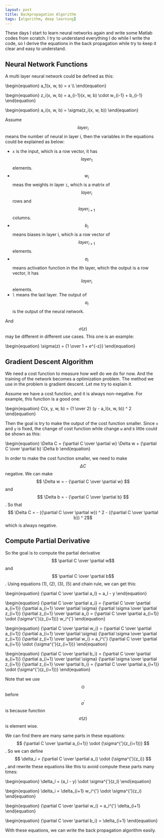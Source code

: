 ```yaml
---
layout: post
title: Backpropagation Algorithm
tags: [algorithm, deep learning]
---
```


These days I start to learn neural networks again and write some Matlab codes from scratch. I try to understand everything I do while I write the code, so I derive the equations in the back propagation while try to keep it clear and easy to understand.

Neural Network Functions
---------------

A multi layer neural network could be defined as this:

<div>
\begin{equation}
a_1(x, w, b) = x \\
\end{equation}

\begin{equation}
z_i(x, w, b) = a_{i-1}(x, w, b) \cdot w_{i-1} + b_{i-1}
\end{equation}

\begin{equation}
a_i(x, w, b) = \sigma(z_i(x, w, b))
\end{equation}

</div>

Assume <span>$$ layer_i $$</span> means the number of neural in layer i, then the variables in the equations could be explained as below:

* `x` is the input, which is a row vector, it has <span>$$ layer_1 $$</span> elements.
* <span>$$ w_i $$</span> meas the weights in layer `i`, which is a matrix of <span>$$ layer_i $$</span> rows and <span>$$ layer_{i+1} $$</span> columns.
* <span>$$ b_i $$</span> means biases in layer i, which is a row vector of <span>$$ layer_{i+1} $$</span> elements.
* <span>$$ a_i $$</span> means activation function in the ith layer, which the output is a row vector, it has <span>$$ layer_i $$</span> elements.
* `l` means the last layer. The output of <span>$$a_l$$</span> is the output of the neural network.

And <span>$$ \sigma(z) $$</span> may be different in different use cases. This one is an example:

<div>
\begin{equation}
\sigma(z) = {1 \over 1 + e^{-z}}
\end{equation}
</div>


Gradient Descent Algorithm
---------------

We need a cost function to measure how well do we do for now. And the training of the network becomes a optimization problem. The method we use in the problem is gradient descent. Let me try to explain it.

Assume we have a cost function, and it is always non-negative. For example, this function is a good one:

<div>
\begin{equation}
C(x, y, w, b) = {1 \over 2} (y - a_l(x, w, b)) ^ 2
\end{equation}
</div>

Then the goal is try to make the output of the cost function smaller. Since `x` and `y` is fixed, the change of cost function while change `w` and `b` little could be shown as this:

<div>
\begin{equation}
\Delta C = {\partial C \over \partial w} \Delta w + {\partial C \over \partial b} \Delta b 
\end{equation}
</div>

In order to make the cost function smaller, we need to make <span>$$ \Delta C$$</span> negative. We can make <span>$$ \Delta w = - {\partial C \over \partial w} $$</span> and <span>$$ \Delta b = - {\partial C \over \partial b} $$</span>. So that <span>$$ \Delta C = - ({\partial C \over \partial w}) ^ 2 - ({\partial C \over \partial b}) ^ 2$$</span> which is always negative.


Compute Partial Derivative
------------

So the goal is to compute the partial derivative <span>$$ \partial C \over \partial w$$</span> and <span>$$ \partial C \over \partial b$$</span>. Using equations (1), (2), (3), (5) and chain rule, we can get this:

<div>

\begin{equation}
{\partial C \over \partial a_l} = a_l - y
\end{equation}

\begin{equation}
{\partial C \over \partial a_i} = {\partial C \over \partial a_{i+1}} {\partial a_{i+1} \over \partial \sigma} {\partial \sigma \over \partial z_{i+1}} {\partial z_{i+1} \over \partial a_i} = {\partial C \over \partial a_{i+1}} \odot {\sigma^{'}(z_{i+1})} w_i^{'}
\end{equation}

\begin{equation}
{\partial C \over \partial w_i} = {\partial C \over \partial a_{i+1}} {\partial a_{i+1} \over \partial \sigma} {\partial \sigma \over \partial z_{i+1}} {\partial z_{i+1} \over \partial w_i} = a_i^{'} {\partial C \over \partial a_{i+1}} \odot {\sigma^{'}(z_{i+1})}
\end{equation}

\begin{equation}
{\partial C \over \partial b_i} = {\partial C \over \partial a_{i+1}} {\partial a_{i+1} \over \partial \sigma} {\partial \sigma \over \partial z_{i+1}} {\partial z_{i+1} \over \partial b_i} = {\partial C \over \partial a_{i+1}} \odot {\sigma^{'}(z_{i+1})}
\end{equation}

</div>

Note that we use <span>$$ \odot $$</span> before <span>$$ \sigma^{'} $$</span> is because function <span>$$ \sigma(z) $$</span> is element wise.

We can find there are many same parts in these equations: <span>$$ {\partial C \over \partial a_{i+1}} \odot {\sigma^{'}(z_{i+1})} $$</span>. So we can define <span>$$ \delta_i = {\partial C \over \partial a_i} \odot {\sigma^{'}(z_i)} $$</span>, and rewrite these equations like this to avoid compute these parts many times:

<div>
\begin{equation}
\delta_l = (a_l - y) \odot \sigma^{'}(z_l)
\end{equation}

\begin{equation}
\delta_i = \delta_{i+1} w_i^{'} \odot \sigma^{'}(z_i)
\end{equation}

\begin{equation}
{\partial C \over \partial w_i} = a_i^{'} \delta_{i+1}
\end{equation}

\begin{equation}
{\partial C \over \partial b_i} = \delta_{i+1}
\end{equation}
</div>

With these equations, we can write the back propagation algorithm easily.
